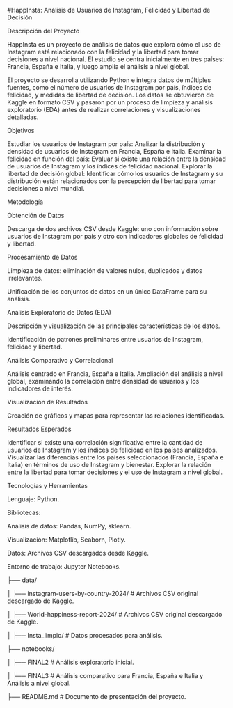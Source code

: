 
#HappInsta: Análisis de Usuarios de Instagram, Felicidad y Libertad de Decisión

Descripción del Proyecto

  HappInsta es un proyecto de análisis de datos que explora cómo el uso de Instagram está relacionado con la felicidad y la libertad para tomar decisiones a nivel nacional. El estudio se centra inicialmente en 
  tres países: Francia, España e Italia, y luego amplía el análisis a nivel global.
  
  El proyecto se desarrolla utilizando Python e integra datos de múltiples fuentes, como el número de usuarios de Instagram por país, índices de felicidad, y medidas de libertad de decisión. Los datos se 
  obtuvieron de Kaggle en formato CSV y pasaron por un proceso de limpieza y análisis exploratorio (EDA) antes de realizar correlaciones y visualizaciones detalladas.

Objetivos

  Estudiar los usuarios de Instagram por país: Analizar la distribución y densidad de usuarios de Instagram en Francia, España e Italia.
  Examinar la felicidad en función del país: Evaluar si existe una relación entre la densidad de usuarios de Instagram y los índices de felicidad nacional.
  Explorar la libertad de decisión global: Identificar cómo los usuarios de Instagram y su distribución están relacionados con la percepción de libertad para tomar decisiones a nivel mundial.

Metodología

Obtención de Datos

Descarga de dos archivos CSV desde Kaggle: uno con información sobre usuarios de Instagram por país y otro con indicadores globales de felicidad y libertad.

Procesamiento de Datos

  Limpieza de datos: eliminación de valores nulos, duplicados y datos irrelevantes.
  
  Unificación de los conjuntos de datos en un único DataFrame para su análisis.
  
  Análisis Exploratorio de Datos (EDA)
  
  Descripción y visualización de las principales características de los datos.
  
  Identificación de patrones preliminares entre usuarios de Instagram, felicidad y libertad.
  
  Análisis Comparativo y Correlacional
  
  Análisis centrado en Francia, España e Italia.
    Ampliación del análisis a nivel global, examinando la correlación entre densidad de usuarios y los indicadores de interés.
  
  Visualización de Resultados
  
  Creación de gráficos y mapas para representar las relaciones identificadas.

Resultados Esperados

  Identificar si existe una correlación significativa entre la cantidad de usuarios de Instagram y los índices de felicidad en los países analizados.
  Visualizar las diferencias entre los países seleccionados (Francia, España e Italia) en términos de uso de Instagram y bienestar.
  Explorar la relación entre la libertad para tomar decisiones y el uso de Instagram a nivel global.

Tecnologías y Herramientas

Lenguaje: Python.

Bibliotecas:

  Análisis de datos: Pandas, NumPy, sklearn.
    
  Visualización: Matplotlib, Seaborn, Plotly.
    
  Datos: Archivos CSV descargados desde Kaggle.
   
  Entorno de trabajo: Jupyter Notebooks.



├── data/

│   ├── instagram-users-by-country-2024/                # Archivos CSV original descargado de Kaggle.

│   ├── World-happiness-report-2024/                # Archivos CSV original descargado de Kaggle.

│   ├── Insta_limpio/          # Datos procesados para análisis.

├── notebooks/

│   ├── FINAL2          # Análisis exploratorio inicial.

│   ├── FINAL3          # Análisis comparativo para Francia, España e Italia y Análisis a nivel global.


├── README.md               # Documento de presentación del proyecto.

